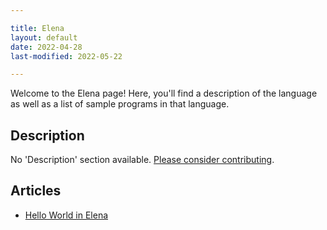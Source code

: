 ```yaml
---

title: Elena
layout: default
date: 2022-04-28
last-modified: 2022-05-22

---
```


Welcome to the Elena page! Here, you'll find a description of the language as well as a list of sample programs in that language.

## Description

No 'Description' section available. [Please consider contributing](https://github.com/TheRenegadeCoder/sample-programs-website).

## Articles

- [Hello World in Elena](https://sampleprograms.io/projects/hello-world/elena)